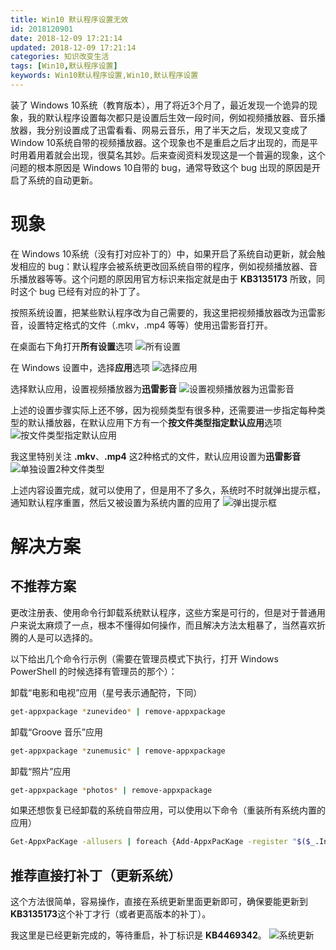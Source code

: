 ```yaml
---
title: Win10 默认程序设置无效
id: 2018120901
date: 2018-12-09 17:21:14
updated: 2018-12-09 17:21:14
categories: 知识改变生活
tags: [Win10,默认程序设置]
keywords: Win10默认程序设置,Win10,默认程序设置
---
```



装了 Windows 10系统（教育版本），用了将近3个月了，最近发现一个诡异的现象，我的默认程序设置每次都只是设置后生效一段时间，例如视频播放器、音乐播放器，我分别设置成了迅雷看看、网易云音乐，用了半天之后，发现又变成了 Window 10系统自带的视频播放器。这个现象也不是重启之后才出现的，而是平时用着用着就会出现，很莫名其妙。后来查阅资料发现这是一个普遍的现象，这个问题的根本原因是 Windows 10自带的 bug，通常导致这个 bug 出现的原因是开启了系统的自动更新。


<!-- more -->


# 现象


在 Windows 10系统（没有打对应补丁的）中，如果开启了系统自动更新，就会触发相应的 bug：默认程序会被系统更改回系统自带的程序，例如视频播放器、音乐播放器等等。这个问题的原因用官方标识来指定就是由于 **KB3135173** 所致，同时这个 bug 已经有对应的补丁了。


按照系统设置，把某些默认程序改为自己需要的，我这里把视频播放器改为迅雷影音，设置特定格式的文件（.mkv，.mp4 等等）使用迅雷影音打开。

在桌面右下角打开**所有设置**选项
![所有设置](https://raw.githubusercontent.com/iplaypi/img-playpi/master/img/old/b7f2e3a3gy1fy0n2j57csj20bq0ahmz4.jpg "所有设置")

在 Windows 设置中，选择**应用**选项
![选择应用](https://raw.githubusercontent.com/iplaypi/img-playpi/master/img/old/b7f2e3a3gy1fy0nlh83ifj20xc0pwdgf.jpg "选择应用")

选择默认应用，设置视频播放器为**迅雷影音**
![设置视频播放器为迅雷影音](https://raw.githubusercontent.com/iplaypi/img-playpi/master/img/old/b7f2e3a3gy1fy0nnjkzdcj20xc0pw445.jpg "设置视频播放器为迅雷影音")

上述的设置步骤实际上还不够，因为视频类型有很多种，还需要进一步指定每种类型的默认播放器，在默认应用下方有一个**按文件类型指定默认应用**选项
![按文件类型指定默认应用](https://raw.githubusercontent.com/iplaypi/img-playpi/master/img/old/b7f2e3a3gy1fy0nqc3hdtj20xc0pw43w.jpg "按文件类型指定默认应用")

我这里特别关注 **.mkv**、**.mp4** 这2种格式的文件，默认应用设置为**迅雷影音**
![单独设置2种文件类型](https://raw.githubusercontent.com/iplaypi/img-playpi/master/img/old/b7f2e3a3gy1fy0nusxmrxj20md0pw0tu.jpg "单独设置2种文件类型")

上述内容设置完成，就可以使用了，但是用不了多久，系统时不时就弹出提示框，通知默认程序重置，然后又被设置为系统内置的应用了
![弹出提示框](https://raw.githubusercontent.com/iplaypi/img-playpi/master/img/old/b7f2e3a3gy1fy0mr10t67j20bh0h977t.jpg "弹出提示框")


# 解决方案


## 不推荐方案


更改注册表、使用命令行卸载系统默认程序，这些方案是可行的，但是对于普通用户来说太麻烦了一点，根本不懂得如何操作，而且解决方法太粗暴了，当然喜欢折腾的人是可以选择的。

以下给出几个命令行示例（需要在管理员模式下执行，打开 Windows PowerShell 的时候选择有管理员的那个）：

卸载“电影和电视”应用（星号表示通配符，下同）
```bash
get-appxpackage *zunevideo* | remove-appxpackage
```

卸载“Groove 音乐”应用
```bash
get-appxpackage *zunemusic* | remove-appxpackage
```

卸载“照片”应用
```bash
get-appxpackage *photos* | remove-appxpackage
```

如果还想恢复已经卸载的系统自带应用，可以使用以下命令（重装所有系统内置的应用）
```bash
Get-AppxPacKage -allusers | foreach {Add-AppxPacKage -register "$($_.InstallLocation)appxmanifest.xml" -DisableDevelopmentMode}
```


## 推荐直接打补丁（更新系统）


这个方法很简单，容易操作，直接在系统更新里面更新即可，确保要能更新到 **KB3135173**这个补丁才行（或者更高版本的补丁）。

我这里是已经更新完成的，等待重启，补丁标识是 **KB4469342**。
![系统更新](https://raw.githubusercontent.com/iplaypi/img-playpi/master/img/old/b7f2e3a3gy1fy0n75u4o3j20xc0pw442.jpg "系统更新")

